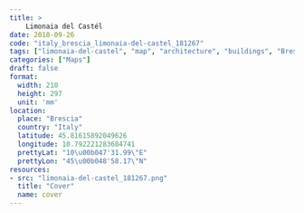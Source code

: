 ```yaml
---
title: > 
    Limonaia del Castél
date: 2018-09-26
code: "italy_brescia_limonaia-del-castel_181267"
tags: ["limonaia-del-castel", "map", "architecture", "buildings", "Brescia", "Italy"]
categories: ["Maps"]
draft: false
format:
  width: 210
  height: 297
  unit: 'mm'
location:
  place: "Brescia"
  country: "Italy"
  latitude: 45.81615892049626
  longitude: 10.792221283684741
  prettyLat: "10\u00b047'31.99\"E"
  prettyLon: "45\u00b048'58.17\"N"
resources:
- src: "limonaia-del-castel_181267.png"
  title: "Cover"
  name: cover
---
```

